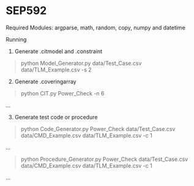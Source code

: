 # SEP592


Required Modules: argparse, math, random, copy, numpy and datetime



Running

1. Generate .citmodel and .constraint

> python Model_Generator.py data/Test_Case.csv data/TLM_Example.csv -s 2

2. Generate .coveringarray

> python CIT.py Power_Check -n 6

...

3. Generate test code or procedure

> python Code_Generator.py Power_Check data/Test_Case.csv data/CMD_Example.csv data/TLM_Example.csv -c 1

...

> python Procedure_Generator.py Power_Check data/Test_Case.csv data/CMD_Example.csv data/TLM_Example.csv -c 1

...
